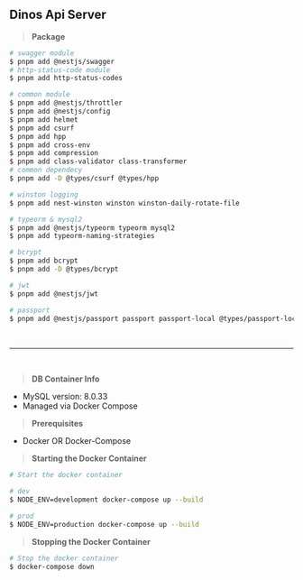 ## Dinos Api Server

> **Package**

```bash
# swagger module
$ pnpm add @nestjs/swagger
# http-status-code module
$ pnpm add http-status-codes

# common module 
$ pnpm add @nestjs/throttler
$ pnpm add @nestjs/config
$ pnpm add helmet
$ pnpm add csurf
$ pnpm add hpp
$ pnpm add cross-env
$ pnpm add compression
$ pnpm add class-validator class-transformer
# common dependecy
$ pnpm add -D @types/csurf @types/hpp

# winston logging 
$ pnpm add nest-winston winston winston-daily-rotate-file 

# typeorm & mysql2 
$ pnpm add @nestjs/typeorm typeorm mysql2
$ pnpm add typeorm-naming-strategies

# bcrypt
$ pnpm add bcrypt
$ pnpm add -D @types/bcrypt

# jwt 
$ pnpm add @nestjs/jwt

# passport 
$ pnpm add @nestjs/passport passport passport-local @types/passport-local

```

</br>

----

</br>

> **DB Container Info**

- MySQL version: 8.0.33
- Managed via Docker Compose

> **Prerequisites**

- Docker OR Docker-Compose

> **Starting the Docker Container**

```bash
# Start the docker container

# dev 
$ NODE_ENV=development docker-compose up --build

# prod 
$ NODE_ENV=production docker-compose up --build 

```

> **Stopping the Docker Container**

```bash
# Stop the docker container
$ docker-compose down 
```